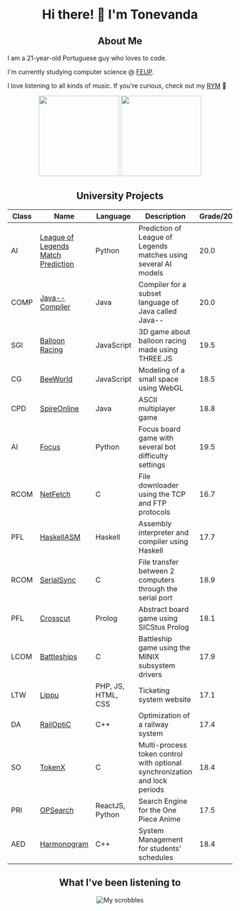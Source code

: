 <div align="center">

# Hi there! 👋 I'm Tonevanda

## About Me

</div>

I am a 21-year-old Portuguese guy who loves to code.

I'm currently studying computer science @ [FEUP](https://github.com/FEUP).

I love listening to all kinds of music. If you're curious, check out my [RYM](https://rateyourmusic.com/~Tonevanda) :guitar:

<div align="center">
  <img height=180em src="https://github-readme-stats.vercel.app/api/top-langs/?username=tonevanda&layout=compact&langs_count=6&theme=radical">
  <img height="180em" src="https://github-readme-stats.vercel.app/api?username=tonevanda&show_icons=true&include_all_commits=true&count_private=true&theme=radical&hide=issues&rank_icon=github"/>
</div>

<div align="center">
  
## University Projects

| Class  | Name                                                      | Language  | Description                                              | Grade/20 |
|--------|-----------------------------------------------------------|-----------|----------------------------------------------------------|-------|
| AI     | [League of Legends Match Prediction](https://github.com/Tonevanda/IA/tree/main/proj2) | Python | Prediction of League of Legends matches using several AI models | 20.0 |
| COMP   | [Java-- Compiler](https://github.com/Tonevanda/Compilers/tree/master/proj) | Java | Compiler for a subset language of Java called Java--  | 20.0 |
| SGI    | [Balloon Racing](https://github.com/Tonevanda/SGI/tree/main/tp3) | JavaScript | 3D game about balloon racing made using THREE.JS          | 19.5 |
| CG     | [BeeWorld](https://github.com/Tonevanda/Graphical-Computing/tree/master/proj/project) | JavaScript | Modeling of a small space using WebGL| 18.5 |
| CPD    | [SpireOnline](https://github.com/Tonevanda/CPD/tree/main/proj2) | Java   | ASCII multiplayer game                                         | 18.8 |
| AI     | [Focus](https://github.com/Tonevanda/IA/tree/main/proj1)        | Python | Focus board game with several bot difficulty settings          | 19.5 |
| RCOM   | [NetFetch](https://github.com/Tonevanda/RCOM/tree/main/proj2)   | C   | File downloader using the TCP and FTP protocols                   | 16.7 |
| PFL    | [HaskellASM](https://github.com/Tonevanda/PFL-Haskell)    | Haskell   | Assembly interpreter and compiler using Haskell                   | 17.7 |
| RCOM   | [SerialSync](https://github.com/Tonevanda/RCOM/tree/main/proj1) | C   | File transfer between 2 computers through the serial port         | 18.9 |
| PFL    | [Crosscut](https://github.com/Tonevanda/PFL-Crosscut)     | Prolog    | Abstract board game using SICStus Prolog                          | 18.1 |
| LCOM   | [Battleships](https://github.com/Tonevanda/LCOM/tree/main/proj) | C   | Battleship game using the MINIX subsystem drivers                 | 17.9 |
| LTW    | [Lippu](https://github.com/Tonevanda/Lippu)               | PHP, JS, HTML, CSS | Ticketing system website                                 | 17.1 |
| DA     | [RailOptiC](https://github.com/Tonevanda/DA-Railway)      | C++       | Optimization of a railway system                                  | 17.4 |
| SO     | [TokenX](https://github.com/Tonevanda/SO)                 | C         | Multi-process token control with optional synchronization and lock periods | 18.4 |
| PRI   | [OPSearch](https://github.com/Tonevanda/PRI)         | ReactJS, Python      | Search Engine for the One Piece Anime       | 17.5 |
| AED    | [Harmonogram](https://github.com/Tonevanda/AED-Schedules) | C++       | System Management for students' schedules                         | 18.4 |

## What I've been listening to

![My scrobbles](https://lastfm-recently-played.vercel.app/api?user=Tonevanda)

</div>
